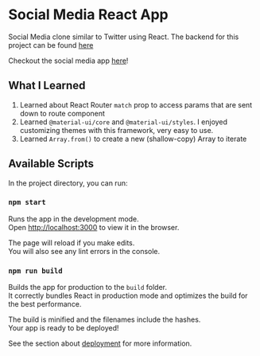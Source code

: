 # Social Media React App

Social Media clone similar to Twitter using React. The backend for this project can be found [here](https://github.com/Neveon/firebase-backend-socialmedia)

Checkout the social media app [here](https://social-media-4c489.firebaseapp.com/)!

## What I Learned

1. Learned about React Router `match` prop to access params that are sent down to route component
1. Learned `@material-ui/core` and `@material-ui/styles`. I enjoyed customizing themes with this framework, very easy to use.
1. Learned `Array.from()` to create a new (shallow-copy) Array to iterate

## Available Scripts

In the project directory, you can run:

### `npm start`

Runs the app in the development mode.<br>
Open [http://localhost:3000](http://localhost:3000) to view it in the browser.

The page will reload if you make edits.<br>
You will also see any lint errors in the console.

### `npm run build`

Builds the app for production to the `build` folder.<br>
It correctly bundles React in production mode and optimizes the build for the best performance.

The build is minified and the filenames include the hashes.<br>
Your app is ready to be deployed!

See the section about [deployment](https://facebook.github.io/create-react-app/docs/deployment) for more information.
